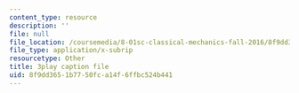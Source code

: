 ```yaml
---
content_type: resource
description: ''
file: null
file_location: /coursemedia/8-01sc-classical-mechanics-fall-2016/8f9dd3651b7750fca14f6ffbc524b441_dvWKCH0ocu8.vtt
file_type: application/x-subrip
resourcetype: Other
title: 3play caption file
uid: 8f9dd365-1b77-50fc-a14f-6ffbc524b441
---
```


